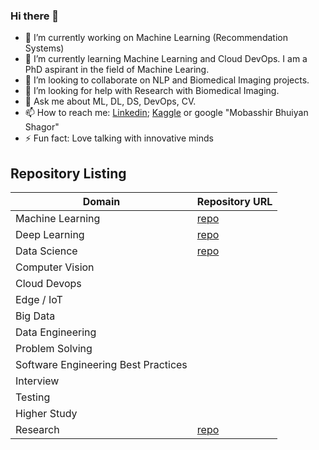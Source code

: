 ### Hi there 👋

<!--
**bhuiyanmobasshir94/bhuiyanmobasshir94** is a ✨ _special_ ✨ repository because its `README.md` (this file) appears on your GitHub profile.
-->

- 🔭 I’m currently working on Machine Learning (Recommendation Systems)
- 🌱 I’m currently learning Machine Learning and Cloud DevOps. I am a PhD aspirant in the field of Machine Learing.
- 👯 I’m looking to collaborate on NLP and Biomedical Imaging projects. 
- 🤔 I’m looking for help with Research with Biomedical Imaging.
- 💬 Ask me about ML, DL, DS, DevOps, CV.
- 📫 How to reach me: [Linkedin](https://www.linkedin.com/in/mobasshir-bhuiyan-shagor/); [Kaggle](https://www.kaggle.com/mobasshir) or google "Mobasshir Bhuiyan Shagor"
- ⚡ Fun fact: Love talking with innovative minds

## Repository Listing

| Domain | Repository URL |
|-	|-	|
| Machine Learning | [repo](https://github.com/bhuiyanmobasshir94/machine-learning-base) |
| Deep Learning | [repo](https://github.com/bhuiyanmobasshir94/deep-learning-base)	|
| Data Science | [repo](https://github.com/bhuiyanmobasshir94/data-science-base) |
| Computer Vision  |  |
| Cloud Devops | |
| Edge / IoT ||
| Big Data ||
| Data Engineering | |
| Problem Solving ||
| Software Engineering Best Practices ||
| Interview ||
| Testing ||
| Higher Study | |
| Research | [repo](https://github.com/bhuiyanmobasshir94/research-base) |

